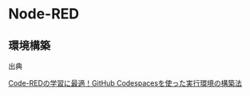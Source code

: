 # Node-RED

## 環境構築

出典

[Code-REDの学習に最適！GitHub Codespacesを使った実行環境の構築法](https://uepon.hatenadiary.com/entry/2024/06/18/231010)
